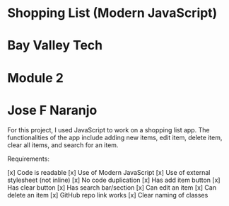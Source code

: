 # Shopping List (Modern JavaScript)
#  Bay Valley Tech
#  Module 2
#  Jose F Naranjo

For this project, I used JavaScript to work on a shopping list app. The functionalities of the app include adding new items, edit item, delete item, clear all items, and search for an item.

Requirements:

[x] Code is readable
[x] Use of Modern JavaScript
[x] Use of external stylesheet (not inline)
[x] No code duplication
[x] Has add item button
[x] Has clear button
[x] Has search bar/section
[x] Can edit an item
[x] Can delete an item
[x] GitHub repo link works
[x] Clear naming of classes
